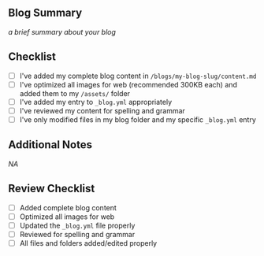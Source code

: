 <!-- 
  PR Title Format: 
  - New blogs:   [new blog] Your Blog Title
  - Edit existing: [edit blog] Your Blog Title
-->

## Blog Summary

<!-- Provide a brief summary of what readers will learn from your blog post -->
_a brief summary about your blog_

## Checklist

<!-- Please check off the following items by replacing [ ] with [x] -->
- [ ] I've added my complete blog content in `/blogs/my-blog-slug/content.md`
- [ ] I've optimized all images for web (recommended 300KB each) and added them to my `/assets/` folder
- [ ] I've added my entry to `_blog.yml` appropriately
- [ ] I've reviewed my content for spelling and grammar
- [ ] I've only modified files in my blog folder and my specific `_blog.yml` entry

## Additional Notes

<!-- Optional: Any other information you'd like to share with reviewers -->
_NA_

## Review Checklist

<!-- To be edited and used by the Reviewer ONLY! -->
- [ ] Added complete blog content
- [ ] Optimized all images for web
- [ ] Updated the `_blog.yml` file properly
- [ ] Reviewed for spelling and grammar
- [ ] All files and folders added/edited properly
